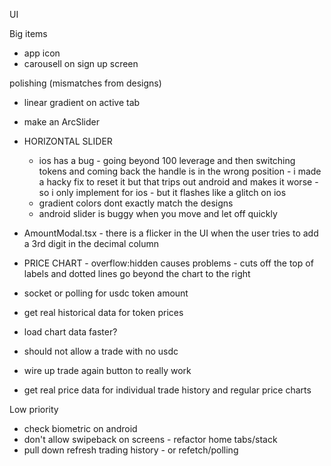 UI

Big items

- app icon
- carousell on sign up screen

polishing (mismatches from designs)

- linear gradient on active tab
- make an ArcSlider
- HORIZONTAL SLIDER
  - ios has a bug - going beyond 100 leverage and then switching tokens and coming back the handle is in the wrong position - i made a hacky fix to reset it but that trips out android and makes it worse - so i only implement for ios - but it flashes like a glitch on ios
  - gradient colors dont exactly match the designs
  - android slider is buggy when you move and let off quickly
- AmountModal.tsx - there is a flicker in the UI when the user tries to add a 3rd digit in the decimal column
- PRICE CHART - overflow:hidden causes problems - cuts off the top of labels and dotted lines go beyond the chart to the right

- socket or polling for usdc token amount
- get real historical data for token prices
- load chart data faster?
- should not allow a trade with no usdc
- wire up trade again button to really work
- get real price data for individual trade history and regular price charts

Low priority

- check biometric on android
- don't allow swipeback on screens - refactor home tabs/stack
- pull down refresh trading history - or refetch/polling
